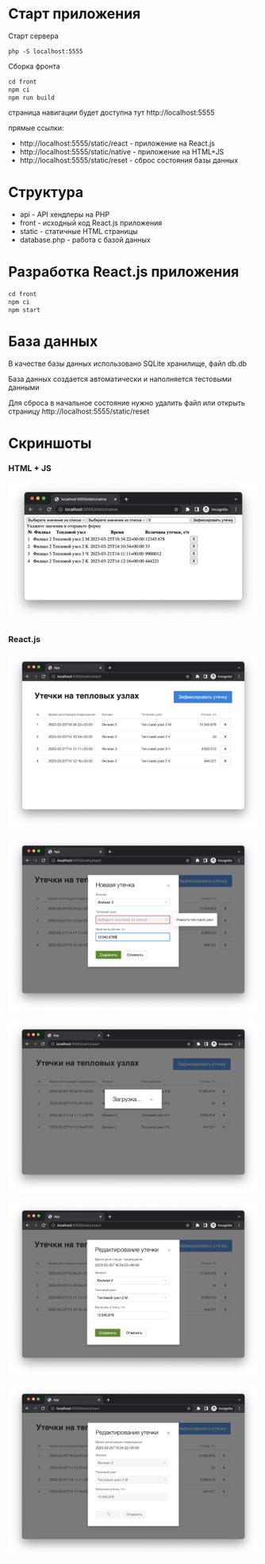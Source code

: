 # Старт приложения

Старт сервера
```
php -S localhost:5555
```

Сборка фронта
```
cd front
npm ci
npm run build
```

страница навигации будет доступна тут http://localhost:5555

прямые ссылки:

- http://localhost:5555/static/react - приложение на React.js
- http://localhost:5555/static/native - приложение на HTML+JS
- http://localhost:5555/static/reset - сброс состояния базы данных

# Структура

- api - API хендлеры на PHP
- front - исходный код React.js приложения
- static - статичные HTML страницы
- database.php - работа с базой данных

# Разработка React.js приложения
```
cd front
npm ci
npm start
```

# База данных

В качестве базы данных использовано SQLite хранилище, файл db.db

База данных создается автоматически и наполняется тестовыми данными

Для сброса в начальное состояние нужно удалить файл или открыть страницу http://localhost:5555/static/reset


# Скриншоты

### HTML + JS

![alt text](screenshots/html-js.png)

### React.js

![alt text](screenshots/react-list.png)

![alt text](screenshots/react-creation-modal.png)

![alt text](screenshots/react-loading-modal.png)

![alt text](screenshots/react-editing-modal.png)

![alt text](screenshots/react-saving-modal.png)
